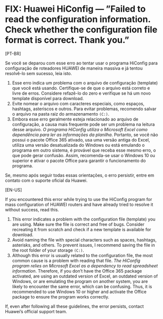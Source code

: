 
# FIX: Huawei HiConfig — ”Failed to read the configuration information. Check whether the configuration file format is correct. Thank you.”


[PT-BR]

Se você se deparou com esse erro ao tentar usar o programa HiConfig para configuração de roteadores HUAWEI de maneira massiva e já tentou resolvê-lo sem sucesso, leia isto.

1. Esse erro indica um problema com o arquivo de configuração (template) que você está usando. Certifique-se de que o arquivo está correto e livre de erros. Considere refazê-lo do zero e verifique se há um novo template disponível para download.
2. Evite nomear o arquivo com caracteres especiais, como espaços, hashtags, asteriscos e outros. Para evitar problemas, recomendo salvar o arquivo na pasta raiz do armazenamento ``(C:)``.
3. Embora esse erro geralmente esteja relacionado ao arquivo de configuração, a causa mais frequente pode ser um problema na leitura desse arquivo. *O programa HiConfig utiliza o Microsoft Excel como dependência para ler as informações da planilha*. Portanto, se você não possui o pacote Office 365 ativado, usa uma versão antiga do Excel, utiliza uma versão desatualizada do Windows ou está emulando o programa em outro sistema, é provável que receba esse mesmo erro, o que pode gerar confusão. Assim, recomenda-se usar o Windows 10 ou superior e ativar o pacote Office para garantir o funcionamento do programa.

Se, mesmo após seguir todas essas orientações, o erro persistir, entre em contato com o suporte oficial da Huawei.

[EN-US]

If you encountered this error while trying to use the HiConfig program for mass configuration of HUAWEI routers and have already tried to resolve it without success, read this.

1. This error indicates a problem with the configuration file (template) you are using. Make sure the file is correct and free of bugs. Consider recreating it from scratch and check if a new template is available for download.
2. Avoid naming the file with special characters such as spaces, hashtags, asterisks, and others. To prevent issues, I recommend saving the file in the root folder of your storage ``(C:)``.
3. Although this error is usually related to the configuration file, the most common cause is a problem with reading that file. *The HiConfig program relies on Microsoft Excel as a dependency to read spreadsheet information*. Therefore, if you don’t have the Office 365 package activated, are using an outdated version of Excel, an outdated version of Windows, or are emulating the program on another system, you are likely to encounter the same error, which can be confusing. Thus, it is recommended to use Windows 10 or higher and activate the Office package to ensure the program works correctly.

If, even after following all these guidelines, the error persists, contact Huawei’s official support team.
